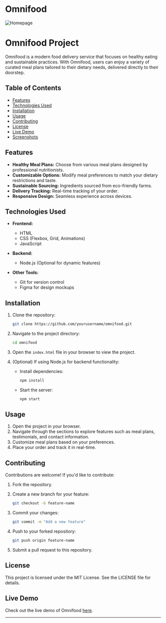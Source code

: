# Omnifood

![Homepage](img/Onimfood%20screenshot.png)

# Omnifood Project

Omnifood is a modern food delivery service that focuses on healthy eating and sustainable practices. With Omnifood, users can enjoy a variety of curated meal plans tailored to their dietary needs, delivered directly to their doorstep.

## Table of Contents

- [Features](#features)
- [Technologies Used](#technologies-used)
- [Installation](#installation)
- [Usage](#usage)
- [Contributing](#contributing)
- [License](#license)
- [Live Demo](#live-demo)
- [Screenshots](#screenshots)

## Features

- **Healthy Meal Plans:** Choose from various meal plans designed by professional nutritionists.
- **Customizable Options:** Modify meal preferences to match your dietary restrictions and taste.
- **Sustainable Sourcing:** Ingredients sourced from eco-friendly farms.
- **Delivery Tracking:** Real-time tracking of your order.
- **Responsive Design:** Seamless experience across devices.

## Technologies Used

- **Frontend:**

  - HTML
  - CSS (Flexbox, Grid, Animations)
  - JavaScript

- **Backend:**

  - Node.js (Optional for dynamic features)

- **Other Tools:**
  - Git for version control
  - Figma for design mockups

## Installation

1. Clone the repository:

   ```bash
   git clone https://github.com/yourusername/omnifood.git
   ```

2. Navigate to the project directory:

   ```bash
   cd omnifood
   ```

3. Open the `index.html` file in your browser to view the project.

4. (Optional) If using Node.js for backend functionality:
   - Install dependencies:
     ```bash
     npm install
     ```
   - Start the server:
     ```bash
     npm start
     ```

## Usage

1. Open the project in your browser.
2. Navigate through the sections to explore features such as meal plans, testimonials, and contact information.
3. Customize meal plans based on your preferences.
4. Place your order and track it in real-time.

## Contributing

Contributions are welcome! If you'd like to contribute:

1. Fork the repository.
2. Create a new branch for your feature:

   ```bash
   git checkout -b feature-name
   ```

3. Commit your changes:

   ```bash
   git commit -m "Add a new feature"
   ```

4. Push to your forked repository:

   ```bash
   git push origin feature-name
   ```

5. Submit a pull request to this repository.

## License

This project is licensed under the MIT License. See the LICENSE file for details.

## Live Demo

Check out the live demo of Omnifood [here](https://your-live-demo-link.com).

---
